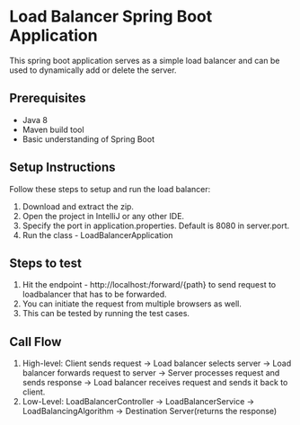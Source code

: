 # Load Balancer Spring Boot Application

This spring boot application serves as a simple load balancer and can be used to dynamically add or delete the server.

## Prerequisites
- Java 8
- Maven build tool
- Basic understanding of Spring Boot

## Setup Instructions
Follow these steps to setup and run the load balancer:

1) Download and extract the zip.
2) Open the project in IntelliJ or any other IDE.
3) Specify the port in application.properties. Default is 8080 in server.port.
4) Run the class - LoadBalancerApplication

## Steps to test
1) Hit the endpoint - http://localhost:<port-used>/forward/{path} to send request to loadbalancer that has to be forwarded.
2) You can initiate the request from multiple browsers as well.
3) This can be tested by running the test cases.

## Call Flow
1) High-level: Client sends request -> Load balancer selects server -> Load balancer forwards request to server -> Server processes request and sends response -> Load balancer receives request and sends it back to client.
2) Low-Level: LoadBalancerController -> LoadBalancerService -> LoadBalancingAlgorithm -> Destination Server(returns the response)